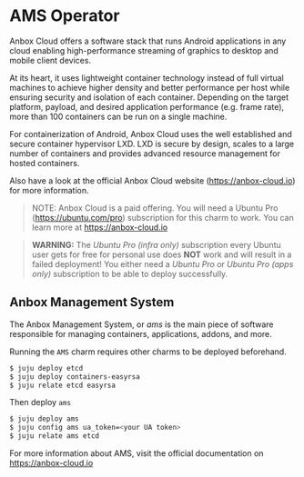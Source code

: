 # AMS Operator

Anbox Cloud offers a software stack that runs Android applications in any cloud enabling high-performance
streaming of graphics to desktop and mobile client devices.

At its heart, it uses lightweight container technology instead of full virtual machines to achieve higher
density and better performance per host while ensuring security and isolation of each container. Depending
on the target platform, payload, and desired application performance (e.g. frame rate), more than
100 containers can be run on a single machine.

For containerization of Android, Anbox Cloud uses the well established and secure container hypervisor
LXD. LXD is secure by design, scales to a large number of containers and provides advanced resource
management for hosted containers.

Also have a look at the official Anbox Cloud website (https://anbox-cloud.io) for more information.

> NOTE: Anbox Cloud is a paid offering. You will need a Ubuntu Pro (https://ubuntu.com/pro) subscription
> for this charm to work. You can learn more at https://anbox-cloud.io

> **WARNING:** The *Ubuntu Pro (infra only)* subscription every Ubuntu user gets for free for
> personal use does **NOT** work and will result in a failed deployment! You either need a
> *Ubuntu Pro* or *Ubuntu Pro (apps only)* subscription to be able to deploy successfully.

## Anbox Management System

The Anbox Management System, or *ams* is the main piece of software responsible for managing containers,
applications, addons, and more.

Running the `AMS` charm requires other charms to be deployed beforehand.

```sh
$ juju deploy etcd
$ juju deploy containers-easyrsa
$ juju relate etcd easyrsa
```

Then deploy `ams`

```sh
$ juju deploy ams
$ juju config ams ua_token=<your UA token>
$ juju relate ams etcd
```

For more information about AMS, visit the official documentation on https://anbox-cloud.io
